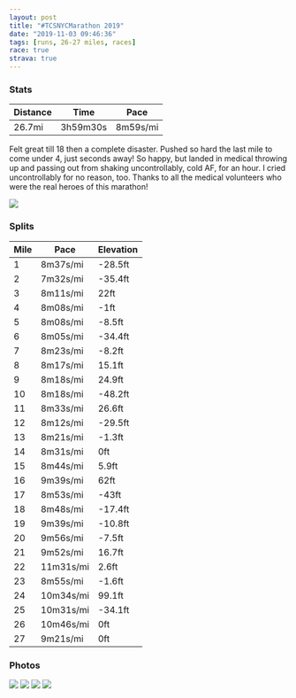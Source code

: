 ```yaml
---
layout: post
title: "#TCSNYCMarathon 2019"
date: "2019-11-03 09:46:36"
tags: [runs, 26-27 miles, races]
race: true
strava: true
---
```


### Stats

| Distance | Time | Pace |
|----------|------|------|
|26.7mi|3h59m30s|8m59s/mi|

Felt great till 18 then a complete disaster. Pushed so hard the last mile to come under 4, just seconds away! So happy, but landed in medical throwing up and passing out from shaking uncontrollably, cold AF, for an hour. I cried uncontrollably for no reason, too. Thanks to all the medical volunteers who were the real heroes of this marathon!

<img src='https://maps.googleapis.com/maps/api/staticmap?maptype=roadmap&path=enc:mayvFn{_cMDiEqZirAaMmm@oJ_b@qByFwG{FeFwGwFsCeDgDsDsAaA`B?j@lFvEiDjJg@r@aAHyKcEuEm@gHcCqUuIkF_AsDeBa`@uL_MmC{GgB{BeAwIeIgBsC_D{Bi@kAkCiBoHeI_BoC}A{@{D}EoFqEaEuFqEuDeCeDsHaIiGaFmB_DySoToI}HiEuFkAo@iJqJ_CeDmHaHa@}@gCmBeLmMmBqA]{@mDyByAoBoBiBiHgEyGoFFWiAgA{H_FoKqH_FmFiIkFc@y@cDkAwJgGaEaBaGyEyGcD{BoBaCsAuCfAcEvC]Ic@_CgAu@SaAp@kGIuH{@qE?iEaAkIk@kS?yDc@eA_BuQDiB[i@c@aDLqFM}EMgBu@uGFeFgAgIqNjA}Gx@gAn@{DR_HtAgH\sCv@oBGsInAoCzBiApByKjLwIxKwGtH{Ab@s@e@aIq@_IwA_@{@gFoB}@aAsBkAqG}CgFkG}@[uBeD_HoGyCkEyC}CqCyB}D_GoFcF_AgBaCcCkA_DoA\cCnBaCh@yDhCkUlJ_A}HGwD[]aJvBgCK{Eh@sF~AaCQuKj@ga@sI_@j@uAxJs@^iOcDwHkCiAyANgHzD}W?yIt@}BgAcAoByAs@uBs@OGsAk@y@QyAgBBeBqA_AMKXZBs@fAGnAyAvCgC`E}CbLg@j@qKlZmB|I{CrJMvAiDlIWfBsFbQcAbBe@jCX|ACjA[f@w@LgAdF]XEkCz@FkAo@MkBg@{@cEeAq@}@sCkA_BD]yAq@[Ow@sEqCiEeE{BaB_Cm@eDwDsHqC_GwEeAMw@_BgCQuBgCgCOg@uAoCwB_Ci@yD}Bm@oAoAs@Eq@cB}AiAQsGsEiASu@oAcBy@gCUeCiDeA@y@{B_AMeDqAsEgEmPgKgDaD}FgCuBmBaLuGkBcCyGgDiLkI}HcE_O}K_AKsEsCaEaEcEsCeE}IcFwNeHgGiDiA}A~DwAlGeAkAkDwAYu@gBi@o@h@mCrHgK}EPEc@~CLZn@f@v@Kr@pAfClB{AfDuD`Ek@|@@b@sCxIWlDEjJw@hBm@|DdDp@lB~BfFjCpCpCdA_@r@lDtCrAxA\f@x@l@NHv@|@v@`BKZt@jBb@zFfFpAFn@j@o@bF}@`C~Cd@|AtBpAb@h@`ACx@`A?zB{ERd@lAVfBSvDdCn@dAfBRn@nAjAb@Lj@|@d@pF`@hAh@Fr@jA^zBvCvEzAlCjDnDxBfChCrFdCr@nA`CjAhlArlAxA`BKv@&key=AIzaSyC1MId7bFpkLXNAaYhBSTb8jLyiSqzbDtM&size=800x800&markers=color:yellow|label:S|40.60199,-74.06024&markers=color:green|label:F|40.778689999999976,-73.96596000000008'>

### Splits

| Mile | Pace | Elevation |
|------|------|-----------|
|1|8m37s/mi|-28.5ft|
|2|7m32s/mi|-35.4ft|
|3|8m11s/mi|22ft|
|4|8m08s/mi|-1ft|
|5|8m08s/mi|-8.5ft|
|6|8m05s/mi|-34.4ft|
|7|8m23s/mi|-8.2ft|
|8|8m17s/mi|15.1ft|
|9|8m18s/mi|24.9ft|
|10|8m18s/mi|-48.2ft|
|11|8m33s/mi|26.6ft|
|12|8m12s/mi|-29.5ft|
|13|8m21s/mi|-1.3ft|
|14|8m31s/mi|0ft|
|15|8m44s/mi|5.9ft|
|16|9m39s/mi|62ft|
|17|8m53s/mi|-43ft|
|18|8m48s/mi|-17.4ft|
|19|9m39s/mi|-10.8ft|
|20|9m56s/mi|-7.5ft|
|21|9m52s/mi|16.7ft|
|22|11m31s/mi|2.6ft|
|23|8m55s/mi|-1.6ft|
|24|10m34s/mi|99.1ft|
|25|10m31s/mi|-34.1ft|
|26|10m46s/mi|0ft|
|27|9m21s/mi|0ft|

### Photos
<img src='https://dgtzuqphqg23d.cloudfront.net/KRGyZ_lJs2Nf0ketZTqkKMa6V0g1EIDALexAZcnAkww-768x432.jpg'>

<img src='https://dgtzuqphqg23d.cloudfront.net/_q2S4EyAJu328jlKry1jio4ehesZpCgF4rFDpLIIKBg-597x768.jpg'>

<img src='https://dgtzuqphqg23d.cloudfront.net/PRBWZrzRlPha25rj_YNrs7zfhHEuLghlFmSWRCxVvLs-614x768.jpg'>

<img src='https://dgtzuqphqg23d.cloudfront.net/E3bzF1w1YQ93bvipdvfJqO3dCES6LvHoN-W0xNssA54-768x768.jpg'>
